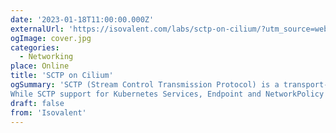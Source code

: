 ```yaml
---
date: '2023-01-18T11:00:00.000Z'
externalUrl: 'https://isovalent.com/labs/sctp-on-cilium/?utm_source=website-cilium&utm_medium=referral&utm_campaign=cilium-lab'
ogImage: cover.jpg
categories:
  - Networking
place: Online
title: 'SCTP on Cilium'
ogSummary: 'SCTP (Stream Control Transmission Protocol) is a transport-layer protocol used for communication between applications. It is similar to TCP, but it provides additional features such as multi-homing and message fragmentation. Applications that require reliable, ordered delivery of data, but also need the ability to handle multiple streams of data simultaneously can use SCTP. SCTP is primarily used by service providers and mobile operators.
While SCTP support for Kubernetes Services, Endpoint and NetworkPolicy was introduced in Kubernetes 1.12, you still need a CNI to support it. Good news: basic support for SCTP was introduced in Cilium 1.13!'
draft: false
from: 'Isovalent'
---
```

